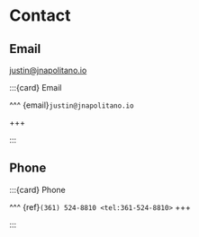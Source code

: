 # Contact

## Email

justin@jnapolitano.io

:::{card} Email

^^^
{email}`justin@jnapolitano.io`

+++

:::

## Phone


:::{card} Phone

^^^
{ref}`(361) 524-8810 <tel:361-524-8810>`
+++

:::





